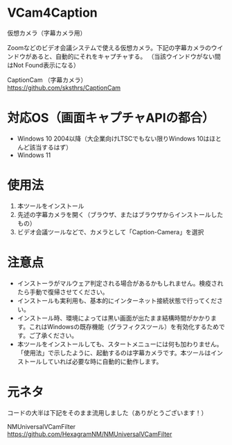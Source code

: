 # VCam4Caption
仮想カメラ（字幕カメラ用）

Zoomなどのビデオ会議システムで使える仮想カメラ。下記の字幕カメラのウインドウがあると、自動的にそれをキャプチャする。
（当該ウインドウがない間はNot Found表示になる）

CaptionCam （字幕カメラ）  
https://github.com/sksthrs/CaptionCam

# 対応OS（画面キャプチャAPIの都合）
- Windows 10 2004以降（大企業向けLTSCでもない限りWindows 10はほとんど該当するはず）
- Windows 11

# 使用法
1. 本ツールをインストール
1. 先述の字幕カメラを開く（ブラウザ、またはブラウザからインストールしたもの）
1. ビデオ会議ツールなどで、カメラとして「Caption-Camera」を選択

# 注意点
- インストーラがマルウェア判定される場合があるかもしれません。検疫されたら手動で復帰させてください。
- インストールも実利用も、基本的にインターネット接続状態で行ってください。
- インストール時、環境によっては黒い画面が出たまま結構時間がかかります。これはWindowsの既存機能（グラフィクスツール）を有効化するためです。ご了承ください。
- 本ツールをインストールしても、スタートメニューには何も加わりません。「使用法」で示したように、起動するのは字幕カメラです。本ツールはインストールしていれば必要な時に自動的に動作します。

# 元ネタ
コードの大半は下記をそのまま流用しました（ありがとうございます！）

NMUniversalVCamFilter  
https://github.com/HexagramNM/NMUniversalVCamFilter
